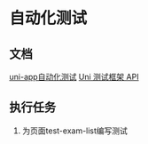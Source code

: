 # 自动化测试

## 文档

[uni-app自动化测试](https://uniapp.dcloud.net.cn/worktile/auto/quick-start.html)
[Uni 测试框架 API](https://uniapp.dcloud.net.cn/worktile/auto/api.html)

## 执行任务

1. 为页面test-exam-list编写测试